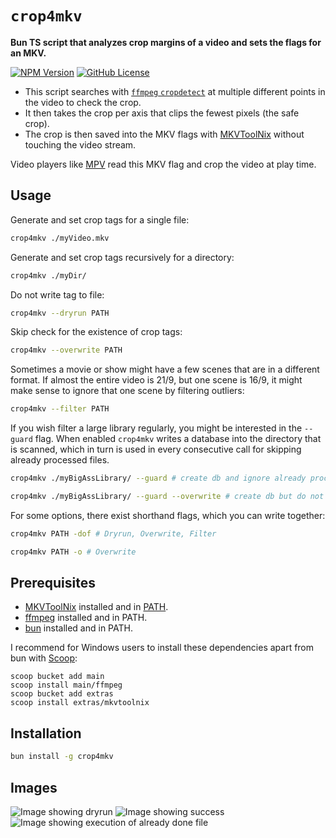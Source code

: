 # `crop4mkv`

**Bun TS script that analyzes crop margins of a video and sets the flags for an MKV.**

[![NPM Version](https://img.shields.io/npm/v/crop4mkv)](https://www.npmjs.com/package/crop4mkv)
[![GitHub License](https://img.shields.io/github/license/WyvernIXTL/crop4mkv)](https://github.com/WyvernIXTL/crop4mkv/blob/master/LICENSE)

-   This script searches with [`ffmpeg` `cropdetect`](https://ffmpeg.org/ffmpeg-filters.html#cropdetect) at multiple different points in the video to check the crop.
-   It then takes the crop per axis that clips the fewest pixels (the safe crop).
-   The crop is then saved into the MKV flags with [MKVToolNix](https://mkvtoolnix.download/) without touching the video stream.

Video players like [MPV](https://mpv.io/) read this MKV flag and crop the video at play time.

## Usage

Generate and set crop tags for a single file:

```sh
crop4mkv ./myVideo.mkv
```

Generate and set crop tags recursively for a directory:

```sh
crop4mkv ./myDir/
```

Do not write tag to file:

```sh
crop4mkv --dryrun PATH
```

Skip check for the existence of crop tags:

```sh
crop4mkv --overwrite PATH
```

Sometimes a movie or show might have a few scenes that are in a different format.
If almost the entire video is 21/9, but one scene is 16/9, it might make sense to ignore that one scene by filtering outliers:

```sh
crop4mkv --filter PATH
```

If you wish filter a large library regularly, you might be interested in the `--guard` flag.
When enabled `crop4mkv` writes a database into the directory that is scanned, which in turn
is used in every consecutive call for skipping already processed files.

```sh
crop4mkv ./myBigAssLibrary/ --guard # create db and ignore already processed files
```

```sh
crop4mkv ./myBigAssLibrary/ --guard --overwrite # create db but do not ignore processed files
```

For some options, there exist shorthand flags, which you can write together:

```sh
crop4mkv PATH -dof # Dryrun, Overwrite, Filter
```

```sh
crop4mkv PATH -o # Overwrite
```

## Prerequisites

-   [MKVToolNix](https://mkvtoolnix.download/) installed and in [PATH](https://www.howtogeek.com/787217/how-to-edit-environment-variables-on-windows-10-or-11/).
-   [ffmpeg](https://ffmpeg.org/) installed and in PATH.
-   [bun](https://bun.sh/) installed and in PATH.

I recommend for Windows users to install these dependencies apart from bun with [Scoop](https://scoop.sh/):

```
scoop bucket add main
scoop install main/ffmpeg
scoop bucket add extras
scoop install extras/mkvtoolnix
```

## Installation

```sh
bun install -g crop4mkv
```

## Images

![Image showing dryrun](https://media.githubusercontent.com/media/WyvernIXTL/crop4mkv/refs/heads/master/images/1-fs8.png)
![Image showing success](https://media.githubusercontent.com/media/WyvernIXTL/crop4mkv/refs/heads/master/images/2-fs8.png)
![Image showing execution of already done file](https://media.githubusercontent.com/media/WyvernIXTL/crop4mkv/refs/heads/master/images/3-fs8.png)
